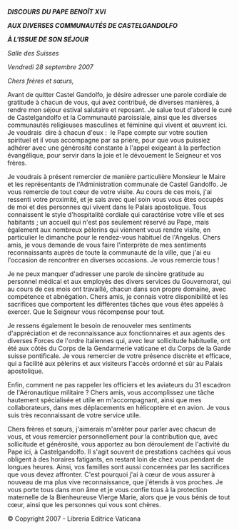 ***DISCOURS*** ***DU PAPE BENOÎT XVI***

***AUX DIVERSES COMMUNAUTÉS DE CASTELGANDOLFO***

***À L'ISSUE DE SON SÉJOUR***

*Salle des Suisses*

*Vendredi 28 septembre 2007*

*Chers frères et sœurs,*

Avant de quitter Castel Gandolfo, je désire adresser une parole cordiale de gratitude à chacun de vous, qui avez contribué, de diverses manières, à rendre mon séjour estival salutaire et reposant. Je salue tout d'abord le curé de Castelgandolfo et la Communauté paroissiale, ainsi que les diverses communautés religieuses masculines et féminine qui vivent et œuvrent ici. Je voudrais  dire à chacun d'eux :  le Pape compte sur votre soutien spirituel et il vous accompagne par sa prière, pour que vous puissiez adhérer avec une générosité constante à l'appel exigeant à la perfection évangélique, pour servir dans la joie et le dévouement le Seigneur et vos frères.

Je voudrais à présent remercier de manière particulière Monsieur le Maire et les représentants de l'Administration communale de Castel Gandolfo. Je vous remercie de tout cœur de votre visite. Au cours de ces mois, j'ai ressenti votre proximité, et je sais avec quel soin vous vous êtes occupés de moi et des personnes qui vivent dans le Palais apostolique. Tous connaissent le style d'hospitalité cordiale qui caractérise votre ville et ses habitants ; un accueil qui n'est pas seulement réservé au Pape, mais également aux nombreux pèlerins qui viennent vous rendre visite, en particulier le dimanche pour le rendez-vous habituel de l'Angelus. Chers amis, je vous demande de vous faire l'interprète de mes sentiments reconnaissants auprès de toute la communauté de la ville, que j'ai eu l'occasion de rencontrer en diverses occasions. Je vous remercie tous !

Je ne peux manquer d'adresser une parole de sincère gratitude au personnel médical et aux employés des divers services du Gouvernorat, qui au cours de ces mois ont travaillé, chacun dans son propre domaine, avec compétence et abnégation. Chers amis, je connais votre disponibilité et les sacrifices que comportent les différentes tâches que vous êtes appelés à exercer. Que le Seigneur vous récompense pour tout.

Je ressens également le besoin de renouveler mes sentiments d'appréciation et de reconnaissance aux fonctionnaires et aux agents des diverses Forces de l'ordre italiennes qui, avec leur sollicitude habituelle, ont été aux côtés du Corps de la Gendarmerie vaticane et du Corps de la Garde suisse pontificale. Je vous remercier de votre présence discrète et efficace, qui a facilité aux pèlerins et aux visiteurs l'accès ordonné et sûr au Palais apostolique.

Enfin, comment ne pas rappeler les officiers et les aviateurs du 31 escadron de l'Aéronautique militaire ? Chers amis, vous accomplissez une tâche hautement spécialisée et utile en m'accompagnant, ainsi que mes collaborateurs, dans mes déplacements en hélicoptère et en avion. Je vous suis très reconnaissant de votre service utile.

Chers frères et sœurs, j'aimerais m'arrêter pour parler avec chacun de vous, et vous remercier personnellement pour la contribution que, avec sollicitude et générosité, vous apportez au bon déroulement de l'activité du Pape ici, à Castelgandolfo. Il s'agit souvent de prestations cachées qui vous obligent à des horaires fatigants, en restant loin de chez vous pendant de longues heures. Ainsi, vos familles sont aussi concernées par les sacrifices que vous devez affronter. C'est pourquoi j'ai à cœur de vous assurer à nouveau de ma plus vive reconnaissance, que j'étends à vos proches. Je vous porte tous dans mon âme et je vous confie tous à la protection maternelle de la Bienheureuse Vierge Marie, alors que je vous bénis de tout cœur, ainsi que les personnes qui vous sont chères.

© Copyright 2007 - Libreria Editrice Vaticana